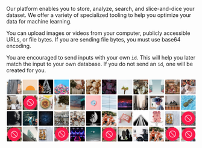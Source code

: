 Our platform enables you to store, analyze, search, and slice-and-dice your dataset. We offer a variety of specialized tooling to help you optimize your data for machine learning. 

You can upload images or videos from your computer, publicly accessible URLs, or file bytes. If you are sending file bytes, you must use base64 encoding.

You are encouraged to send inputs with your own `id`. This will help you later match the input to your own database. If you do not send an `id`, one will be created for you.

![image](/images/photopanel_clean_data.jpg)
